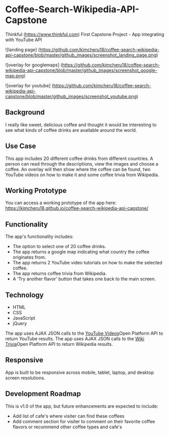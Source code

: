 # Coffee-Search-Wikipedia-API-Capstone
Thinkful (https://www.thinkful.com) First Capstone Project - App integrating with YouTube API

![landing page] (https://github.com/kimcheru18/coffee-search-wikipedia-api-capstone/blob/master/github_images/screenshot_landing_page.png)

![overlay for googlemaps] (https://github.com/kimcheru18/coffee-search-wikipedia-api-capstone/blob/master/github_images/screenshot_google-map.png)

![overlay for youtube] (https://github.com/kimcheru18/coffee-search-wikipedia-api-capstone/blob/master/github_images/screenshot_youtube.png)

## Background
I really like sweet, delicious coffee and thought it would be interesting to see what kinds of coffee drinks are available around the world.

## Use Case
This app includes 20 different coffee drinks from different countries. A person can read through the descriptions, view the images and choose a coffee. An overlay will then show where the coffee can be found, two YouTube videos on how to make it and some coffee trivia from Wikipedia.

## Working Prototype
You can access a working prototype of the app here: https://kimcheru18.github.io/coffee-search-wikipedia-api-capstone/

## Functionality
The app's functionality includes:
* The option to select one of 20 coffee drinks.
* The app returns a google map indicating what country the coffee originates from.
* The app returns 2 YouTube video tutorials on how to make the selected coffee.
* The app returns coffee trivia from Wikipedia.
* A 'Try another flavor' button that takes one back to the main screen.

## Technology
* HTML
* CSS
* JavaScript
* jQuery

The app uses AJAX JSON calls to the <a href="https://www.googleapis.com/youtube/v3/search">YouTube Videos</a>Open Platform API to return YouTube results.
The app uses AJAX JSON calls to the <a href="https://en.wikipedia.org/w/api.php">Wiki Trivia</a>Open Platform API to return Wikipedia results.


## Responsive
App is built to be responsive across mobile, tablet, laptop, and desktop screen resolutions.

## Development Roadmap
This is v1.0 of the app, but future enhancements are expected to include:
* Add list of cafe's where visiter can find these coffees
* Add comment section for visiter to comment on their favorite coffee flavors or recommend other coffee types and cafe's
